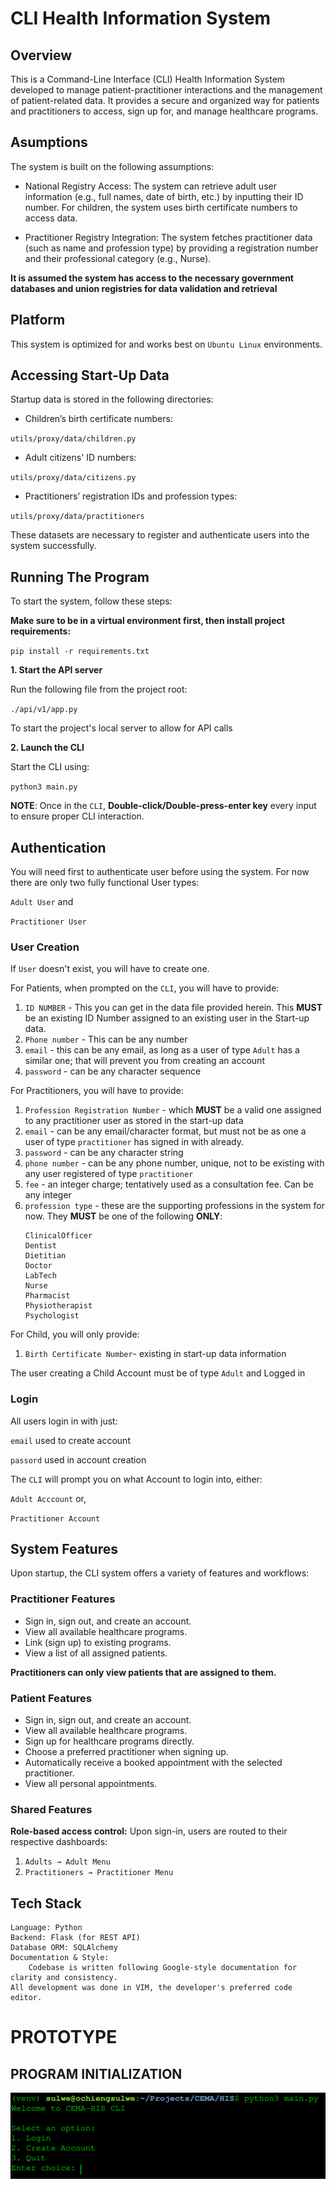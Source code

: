 # CLI Health Information System
 ## Overview
This is a Command-Line Interface (CLI) Health Information System developed to manage patient-practitioner interactions and the management of patient-related data. It provides a secure and organized way for patients and practitioners to access, sign up for, and manage healthcare programs.
## Asumptions
The system is built on the following assumptions:
- National Registry Access: The system can retrieve adult user information (e.g., full names, date of birth, etc.) by inputting their ID number. For children, the system uses birth certificate numbers to access data.

- Practitioner Registry Integration: The system fetches practitioner data (such as name and profession type) by providing a registration number and their professional category (e.g., Nurse).

**It is assumed the system has access to the necessary government databases and union registries for data validation and retrieval**
## Platform

This system is optimized for and works best on `Ubuntu Linux` environments.
## Accessing Start-Up Data
Startup data is stored in the following directories:

- Children’s birth certificate numbers:

`utils/proxy/data/children.py`

- Adult citizens' ID numbers:

`utils/proxy/data/citizens.py`

- Practitioners’ registration IDs and profession types:

`utils/proxy/data/practitioners`

These datasets are necessary to register and authenticate users into the system successfully.
## Running The Program
To start the system, follow these steps:

**Make sure to be in a virtual environment first, then install project requirements:**

`pip install -r requirements.txt`


**1. Start the API server**

Run the following file from the project root:

`./api/v1/app.py`

To start the project's local server to allow for API calls

**2. Launch the CLI**

Start the CLI using:

`python3 main.py`

**NOTE**: Once in the `CLI`, **Double-click/Double-press-enter key** every input to ensure proper CLI interaction.
## Authentication
You will need first to authenticate user before using the system.
For now there are only two fully  functional User types:

`Adult User` and

`Practitioner User`

### User Creation
If `User` doesn't exist, you will have to create one.

For Patients, when prompted on the `CLI`, you will have to provide:

1. `ID NUMBER` - This you can get in the data file provided herein. This **MUST** be an existing ID Number assigned to an existing user in the Start-up data.
2. `Phone number` - This can be any number
3. `email` - this can be any email, as long as a user of type `Adult` has a similar one; that will prevent you from creating an account
4. `password` - can be any character sequence

For Practitioners, you will have to provide:

1. `Profession Registration Number` - which **MUST** be a valid one assigned to any practitioner user as stored in the start-up data
2. `email` - can be any email/character format, but must not be as one a user of type `practitioner` has signed in with already.
3. `password` - can be any character string
4. `phone number` - can be any phone number, unique, not to be existing with any user registered of type `practitioner`
5. `fee` - an integer charge; tentatively used as a consultation fee. Can be any integer
6. `profession type` - these are the supporting professions in the system for now. They **MUST** be one of the following **ONLY**:
   ```
   ClinicalOfficer
   Dentist
   Dietitian
   Doctor
   LabTech
   Nurse
   Pharmacist
   Physiotherapist
   Psychologist
   ```
For Child, you will only provide:

1. `Birth Certificate Number`- existing in start-up data information

The user creating a Child Account must be of type `Adult` and Logged in

### Login
All users login in with just:

`email` used to create account

`passord` used in account creation

The `CLI` will prompt you on what Account to login into, either:

`Adult Acccount` or,

`Practitioner Account`

## System Features
Upon startup, the CLI system offers a variety of features and workflows:
### Practitioner Features
- Sign in, sign out, and create an account.
- View all available healthcare programs.
- Link (sign up) to existing programs.
- View a list of all assigned patients.

**Practitioners can only view patients that are assigned to them.**

### Patient Features
- Sign in, sign out, and create an account.
- View all available healthcare programs.
- Sign up for healthcare programs directly.
- Choose a preferred practitioner when signing up.
- Automatically receive a booked appointment with the selected practitioner.
- View all personal appointments.

### Shared Features
**Role-based access control:**
Upon sign-in, users are routed to their respective dashboards:

1. `Adults → Adult Menu`
2. `Practitioners → Practitioner Menu`

## Tech Stack
```
Language: Python
Backend: Flask (for REST API)
Database ORM: SQLAlchemy
Documentation & Style:
    Codebase is written following Google-style documentation for clarity and consistency.
All development was done in VIM, the developer's preferred code editor.
```

# PROTOTYPE
## PROGRAM INITIALIZATION
![My Diagram](assets/CEMA_HIS_START_UP.png)
